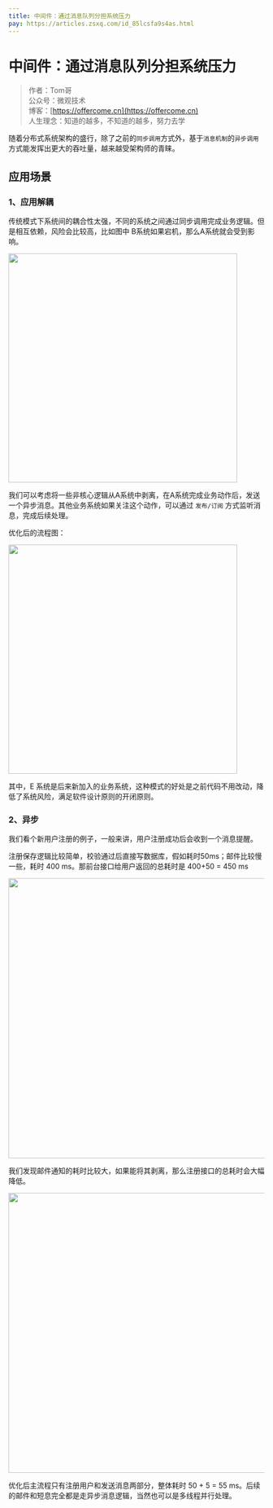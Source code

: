 ```yaml
---
title: 中间件：通过消息队列分担系统压力
pay: https://articles.zsxq.com/id_85lcsfa9s4as.html
---
```


# 中间件：通过消息队列分担系统压力

> 作者：Tom哥
> <br/>公众号：微观技术
> <br/> 博客：[https://offercome.cn](https://offercome.cn)
> <br/> 人生理念：知道的越多，不知道的越多，努力去学


随着分布式系统架构的盛行，除了之前的`同步调用`方式外，基于`消息机制`的`异步调用`方式能发挥出更大的吞吐量，越来越受架构师的青睐。

## 应用场景

### 1、应用解耦

传统模式下系统间的耦合性太强，不同的系统之间通过同步调用完成业务逻辑。但是相互依赖，风险会比较高，比如图中 B系统如果宕机，那么A系统就会受到影响。

<div align="left">
    <img src="https://offercome.cn/images/pay/arch/10-1.png" width="450px">
</div>

我们可以考虑将一些非核心逻辑从A系统中剥离，在A系统完成业务动作后，发送一个异步消息。其他业务系统如果关注这个动作，可以通过 `发布/订阅` 方式监听消息，完成后续处理。

优化后的流程图：

<div align="left">
    <img src="https://offercome.cn/images/pay/arch/10-2.png" width="450px">
</div>


其中，E 系统是后来新加入的业务系统，这种模式的好处是之前代码不用改动，降低了系统风险，满足软件设计原则的开闭原则。

### 2、异步

我们看个新用户注册的例子，一般来讲，用户注册成功后会收到一个消息提醒。

注册保存逻辑比较简单，校验通过后直接写数据库，假如耗时50ms；邮件比较慢一些，耗时 400 ms。那前台接口给用户返回的总耗时是 400+50 = 450 ms


<div align="left">
    <img src="https://offercome.cn/images/pay/arch/10-3.png" width="550px">
</div>


我们发现邮件通知的耗时比较大，如果能将其剥离，那么注册接口的总耗时会大幅降低。

<div align="left">
    <img src="https://offercome.cn/images/pay/arch/10-4.png" width="550px">
</div>

优化后主流程只有注册用户和发送消息两部分，整体耗时 50 + 5 = 55 ms。后续的邮件和短息完全都是走异步消息逻辑，当然也可以是多线程并行处理。